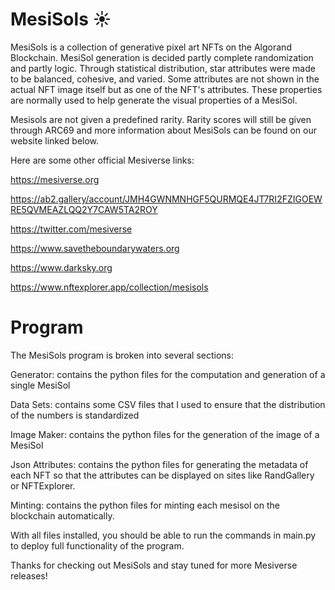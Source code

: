 # MesiSols ☀️
MesiSols is a collection of generative pixel art NFTs on the Algorand Blockchain. MesiSol generation is decided partly complete randomization and partly logic. Through statistical distribution, star attributes were made to be balanced, cohesive, and varied. Some attributes are not shown in the actual NFT image itself but as one of the NFT's attributes. These properties are normally used to help generate the visual properties of a MesiSol.

Mesisols are not given a predefined rarity. Rarity scores will still be given through ARC69 and more information about MesiSols can be found on our website linked below.

Here are some other official Mesiverse links:

https://mesiverse.org

https://ab2.gallery/account/JMH4GWNMNHGF5QURMQE4JT7RI2FZIGOEWRE5QVMEAZLQQ2Y7CAW5TA2ROY

https://twitter.com/mesiverse

https://www.savetheboundarywaters.org

https://www.darksky.org

https://www.nftexplorer.app/collection/mesisols

# Program
The MesiSols program is broken into several sections:

Generator: contains the python files for the computation and generation of a single MesiSol

Data Sets: contains some CSV files that I used to ensure that the distribution of the numbers is standardized

Image Maker: contains the python files for the generation of the image of a MesiSol

Json Attributes: contains the python files for generating the metadata of each NFT so that the attributes can be displayed on
                 sites like RandGallery or NFTExplorer.
                 
Minting: contains the python files for minting each mesisol on the blockchain automatically.

With all files installed, you should be able to run the commands in main.py to deploy full functionality of the program.

Thanks for checking out MesiSols and stay tuned for more Mesiverse releases!
